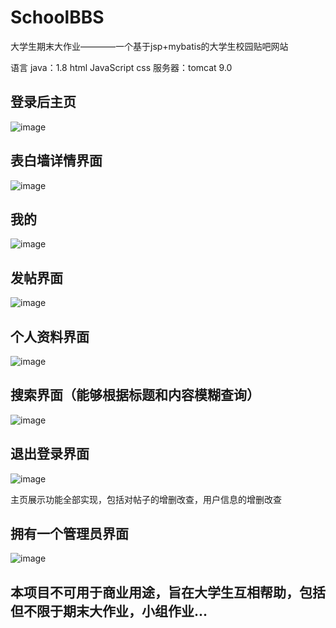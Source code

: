 # SchoolBBS
大学生期末大作业————一个基于jsp+mybatis的大学生校园贴吧网站  

语言 java：1.8 html JavaScript css  服务器：tomcat 9.0

## 登录后主页  
![image](https://github.com/user-attachments/assets/2f8c8044-5fab-4bd8-9677-aac18b8b5abc)
## 表白墙详情界面  
![image](https://github.com/user-attachments/assets/d0cbff03-3577-4626-8b1e-57f45cfbc66c)
## 我的  
![image](https://github.com/user-attachments/assets/32d491ae-a160-46be-9f5d-5f3262359719)
## 发帖界面  
![image](https://github.com/user-attachments/assets/c5b9fa8a-a8d0-46c5-b406-ec8d6f4fc21b)
## 个人资料界面  
![image](https://github.com/user-attachments/assets/6c6900f7-e111-475d-a8b1-526c5a646b78)
## 搜索界面（能够根据标题和内容模糊查询）  
![image](https://github.com/user-attachments/assets/defb40b3-cb44-4ede-abf0-0c4f4d294857)
## 退出登录界面  
![image](https://github.com/user-attachments/assets/ae804f28-7b05-4ffd-9f27-e00fda01836b)

主页展示功能全部实现，包括对帖子的增删改查，用户信息的增删改查  
## 拥有一个管理员界面
![image](https://github.com/user-attachments/assets/25f34805-0daf-417f-8d91-e4f7100bc92d)
## 本项目不可用于商业用途，旨在大学生互相帮助，包括但不限于期末大作业，小组作业...
